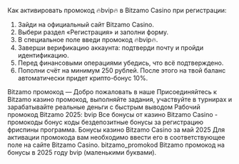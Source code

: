 Как активировать промокод 🔥bvip🔥 в Bitzamo Casino при регистрации:
1. Зайди на официальный сайт Bitzamo Casino.
2. Выбери раздел «Регистрация» и заполни форму.
3. В специальное поле введи промокод 🔥bvip🔥.
4. Заверши верификацию аккаунта: подтверди почту и пройди идентификацию.
5. Перед финансовыми операциями убедись, что всё подтверждено.
6. Пополни счёт на минимум 250 рублей.
После этого на твой баланс автоматически придет крипто-бонус 10%.

Bitzamo промокод — Добро пожаловать в наше Присоединяйтесь к Bitzamo казино промокод, выполняйте задания, участвуйте в турнирах и зарабатывайте реальные деньги с быстрым выводом Рабочий промокод Bitzamo 2025: bvip  Все бонусы от казино Bitzamo Casino - промокоды бонус коды бездепозитные бонусы за регистрацию фриспины программа. Бонусы казино Bitzamo Casino за май 2025 Для активации промокода вам необходимо ввести его в соответствующее поле на сайте Bitzamo Casino. bitzamo_promokod Bitzamo промокод на бонусы в 2025 году bvip (маленькими буквами).
